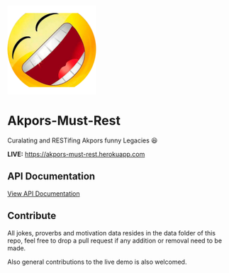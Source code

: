<img src="frontend/icon.png" width="200">

# Akpors-Must-Rest

Curalating and RESTifing Akpors funny Legacies :laughing:

**LIVE:** https://akpors-must-rest.herokuapp.com

## API Documentation

[View API Documentation](https://akpors-must-rest.herokuapp.com/docs.html)

## Contribute

All jokes, proverbs and motivation data resides in the data folder of this repo, feel free to drop a pull request if any addition or removal need to be made.

Also general contributions to the live demo is also welcomed.
